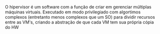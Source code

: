 O hipervisor é um software com a função de criar em gerenciar múltiplas máquinas virtuais. Executado em modo privilegiado com algortimos complexos
(entretanto menos complexos que um SO) para dividir recursos entre as VM's, criando a abstração de que cada VM tem sua própria cópia do HW
